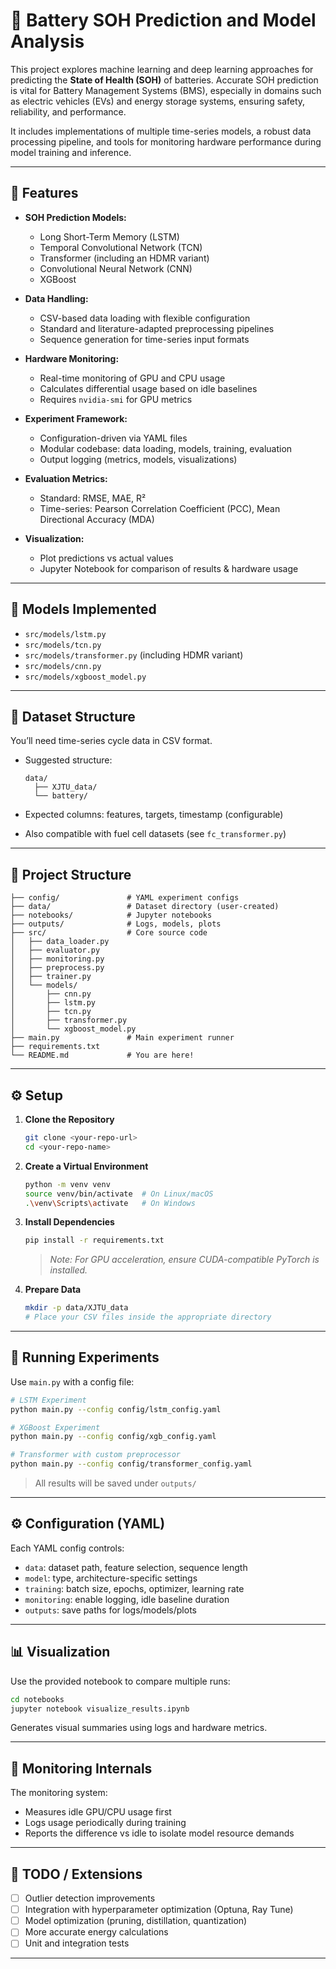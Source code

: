 # 🔋 Battery SOH Prediction and Model Analysis

This project explores machine learning and deep learning approaches for predicting the **State of Health (SOH)** of batteries. Accurate SOH prediction is vital for Battery Management Systems (BMS), especially in domains such as electric vehicles (EVs) and energy storage systems, ensuring safety, reliability, and performance.

It includes implementations of multiple time-series models, a robust data processing pipeline, and tools for monitoring hardware performance during model training and inference.

---

## 🚀 Features

- **SOH Prediction Models:**
  - Long Short-Term Memory (LSTM)
  - Temporal Convolutional Network (TCN)
  - Transformer (including an HDMR variant)
  - Convolutional Neural Network (CNN)
  - XGBoost

- **Data Handling:**
  - CSV-based data loading with flexible configuration
  - Standard and literature-adapted preprocessing pipelines
  - Sequence generation for time-series input formats

- **Hardware Monitoring:**
  - Real-time monitoring of GPU and CPU usage
  - Calculates differential usage based on idle baselines
  - Requires `nvidia-smi` for GPU metrics

- **Experiment Framework:**
  - Configuration-driven via YAML files
  - Modular codebase: data loading, models, training, evaluation
  - Output logging (metrics, models, visualizations)

- **Evaluation Metrics:**
  - Standard: RMSE, MAE, R²
  - Time-series: Pearson Correlation Coefficient (PCC), Mean Directional Accuracy (MDA)

- **Visualization:**
  - Plot predictions vs actual values
  - Jupyter Notebook for comparison of results & hardware usage

---

## 🧠 Models Implemented

- `src/models/lstm.py`
- `src/models/tcn.py`
- `src/models/transformer.py` (including HDMR variant)
- `src/models/cnn.py`
- `src/models/xgboost_model.py`

---

## 📁 Dataset Structure

You’ll need time-series cycle data in CSV format.

- Suggested structure:
  ```
  data/
    ├── XJTU_data/
    └── battery/
  ```

- Expected columns: features, targets, timestamp (configurable)
- Also compatible with fuel cell datasets (see `fc_transformer.py`)

---

## 🧱 Project Structure

```
├── config/               # YAML experiment configs
├── data/                 # Dataset directory (user-created)
├── notebooks/            # Jupyter notebooks
├── outputs/              # Logs, models, plots
├── src/                  # Core source code
│   ├── data_loader.py
│   ├── evaluator.py
│   ├── monitoring.py
│   ├── preprocess.py
│   ├── trainer.py
│   └── models/
│       ├── cnn.py
│       ├── lstm.py
│       ├── tcn.py
│       ├── transformer.py
│       └── xgboost_model.py
├── main.py               # Main experiment runner
├── requirements.txt
└── README.md             # You are here!
```

---

## ⚙️ Setup

1. **Clone the Repository**
   ```bash
   git clone <your-repo-url>
   cd <your-repo-name>
   ```

2. **Create a Virtual Environment**
   ```bash
   python -m venv venv
   source venv/bin/activate  # On Linux/macOS
   .\venv\Scripts\activate   # On Windows
   ```

3. **Install Dependencies**
   ```bash
   pip install -r requirements.txt
   ```
   > *Note: For GPU acceleration, ensure CUDA-compatible PyTorch is installed.*

4. **Prepare Data**
   ```bash
   mkdir -p data/XJTU_data
   # Place your CSV files inside the appropriate directory
   ```

---

## 🧪 Running Experiments

Use `main.py` with a config file:

```bash
# LSTM Experiment
python main.py --config config/lstm_config.yaml

# XGBoost Experiment
python main.py --config config/xgb_config.yaml

# Transformer with custom preprocessor
python main.py --config config/transformer_config.yaml
```

> All results will be saved under `outputs/`

---

## ⚙️ Configuration (YAML)

Each YAML config controls:
- `data`: dataset path, feature selection, sequence length
- `model`: type, architecture-specific settings
- `training`: batch size, epochs, optimizer, learning rate
- `monitoring`: enable logging, idle baseline duration
- `outputs`: save paths for logs/models/plots

---

## 📊 Visualization

Use the provided notebook to compare multiple runs:

```bash
cd notebooks
jupyter notebook visualize_results.ipynb
```

Generates visual summaries using logs and hardware metrics.

---

## 🧭 Monitoring Internals

The monitoring system:
- Measures idle GPU/CPU usage first
- Logs usage periodically during training
- Reports the difference vs idle to isolate model resource demands

---

## 🔧 TODO / Extensions

- [ ] Outlier detection improvements
- [ ] Integration with hyperparameter optimization (Optuna, Ray Tune)
- [ ] Model optimization (pruning, distillation, quantization)
- [ ] More accurate energy calculations
- [ ] Unit and integration tests

---

